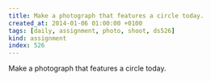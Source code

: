 ```yaml
---
title: Make a photograph that features a circle today.
created_at: 2014-01-06 01:00:00 +0100
tags: [daily, assignment, photo, shoot, ds526]
kind: assignment
index: 526
---
```


Make a photograph that features a circle today.
